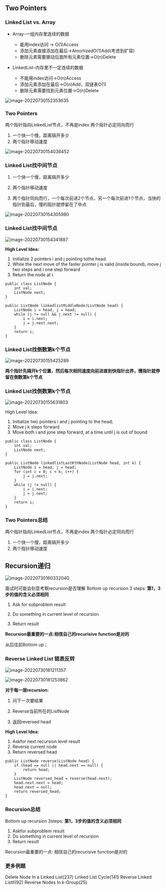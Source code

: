 

## Two Pointers



### Linked List vs. Array

- Array-一组内存里连续的数据 
  - 能用index访问 → O(1)Access
  - 添加元素直接添加在最后→AmortizedO(1)Add(考虑到扩容)
  - 删除元素需要挪动后面所有元素位置→O(n)Delete

- LinkedList-内存里不一定连续的数据 
  - 不能用index访问→O(n)Access 
  - 添加元素添加在最后→O(n)Add，双链表O(1) 
  - 删除元素需要找到元素位置→O(n)Delete

![image-20220730152353635](assets/image-20220730152353635.png)

### Two Pointers
两个指针指向LinkedList节点，不再是index
两个指针必定同向而行

1. 一个快一个慢，距离隔开多少
2. 两个指针移动速度

![image-20220730154038452](assets/image-20220730154038452.png)

### Linked List找中间节点 

1. 一个快一个慢，距离隔开多少 

2. 两个指针移动速度 
3. 两个指针同向而行，一个每次前进2个节点，另一个每次前进1个节点，当快的指针到最后，慢的指针就停留在了中点

![image-20220730154305980](assets/image-20220730154305980.png)

### Linked List找中间节点 

![image-20220730154341887](assets/image-20220730154341887.png)

**High Level ldea:**

1. Initialize 2 pointers i and j pointing tothe head. 
2. While the next move of the faster pointer j is valid (inside bound),
   move j two steps and i one step forward
3. Return the node at i.

```
public class ListNode {
    int val;
    ListNode next;
}

public ListNode linkedlistMiddleNode(ListNode head) {
    ListNode i = head, j = head;
    while (j != null && j.next != null) {
        i = i.next;
        j = j.next.next;
    }
    return i;
}
```



### Linked List找倒数第k个节点

![image-20220730155425289](assets/image-20220730155425289.png)


**两个指针先隔开k个位置，然后每次相同速度向前进直到快指针出界，慢指针就停留在倒数第k个节点**



### Linked List找倒数第k个节点

![image-20220730155631803](assets/image-20220730155631803.png)



High Level Idea:  

1. Initialize two pointers i and j pointing to the head;
2. Move j k steps forward
3. Move both i and jone step forward, at a time until j is out of bound

```
public class ListNode {
    int val;
    ListNode next;
}

public ListNode linkedlistLastKthNode(ListNode head, int k) {
    ListNode i = head, j = head;
    for (int c = 0; c < k; c++) {
        j = j.next;
    }
    while (j != null) {
        i = i.next;
        j = j.next;
    }
    return i;
}
```

### Two Pointers总结
两个指针指向LinkedList节点，不再是index
两个指针必定同向而行

1. 一个快一个慢，距离隔开多少
2. 两个指针移动速度



## Recursion递归
![image-20220730160332040](assets/image-20220730160332040.png)

面试时可能会刻意考察recursion是否理解 
Bottom up recursion 3 steps:    **第1，3步的值的含义必须相同**

1. Ask for subproblem result
2. Do something in current level of recursion

3. Return result

**Recursion最重要的一点:相信自己的recurisive function是对的**

从后往前Bottom up；



### Reverse Linked List 链表反转

![image-20220730181211357](assets/image-20220730181211357.png)

![image-20220730181253862](assets/image-20220730181253862.png)

**对于每一层recursion:** 

1. 问下一次要结果

2. Reverse当前所在的ListNode

3. 返回reversed head

**High Level ldea:** 

1. Askfor next recursion level result
2. Reverse current node 
3. Return reversed head

```
public ListNode reverse(ListNode head) {
    if (head == null || head.next == null) {
        return head;
    }
    ListNode reversed_head = reverse(head.next);
    head.next.next = head;
    head.next = null;
    return reversed_head;
}
```



### Recursion总结
Bottom up recursion 3steps:         **第1，3步的值的含义必须相同**

1. Askfor subproblem result
2. Do something in current level of recursion
3. Return result

Recursion最重要的一点: 相信自己的recurisive function是对的

### 更多例题
Delete Node In a Linked List(237)
Linked List Cycle(141)
Reverse Linked ListII(92)
Reverse Nodes In k-Group(25)

